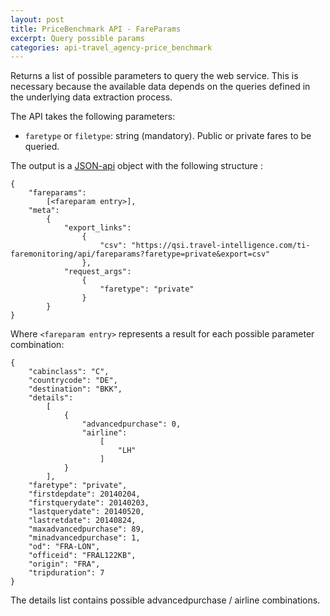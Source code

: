 ```yaml
---
layout: post
title: PriceBenchmark API - FareParams
excerpt: Query possible params
categories: api-travel_agency-price_benchmark
---
```


Returns a list of possible parameters to query the web service. This is
necessary because the available data depends on the queries defined
in the underlying data extraction process.

The API takes the following parameters:
* `faretype` or `filetype`: string (mandatory). Public or private fares to be queried.

The output is a [JSON-api](http://jsonapi.org/format/) object with the following structure :

	{
		"fareparams": 
			[<fareparam entry>], 
		"meta": 
			{
				"export_links": 
					{
						"csv": "https://qsi.travel-intelligence.com/ti-faremonitoring/api/fareparams?faretype=private&export=csv"
					}, 
				"request_args": 
					{
						"faretype": "private"
					}
			}
	}


Where `<fareparam entry>` represents a result for each possible parameter combination:

	{
		"cabinclass": "C", 
		"countrycode": "DE", 
		"destination": "BKK", 
		"details": 
			[
				{
					"advancedpurchase": 0, 
					"airline": 
						[
							"LH"
						]
				}
			], 
		"faretype": "private", 
		"firstdepdate": 20140204, 
		"firstquerydate": 20140203, 
		"lastquerydate": 20140520, 
		"lastretdate": 20140824, 
		"maxadvancedpurchase": 89, 
		"minadvancedpurchase": 1, 
		"od": "FRA-LON", 
		"officeid": "FRAL122KB", 
		"origin": "FRA", 
		"tripduration": 7
	}

The details list contains possible advancedpurchase / airline combinations.

